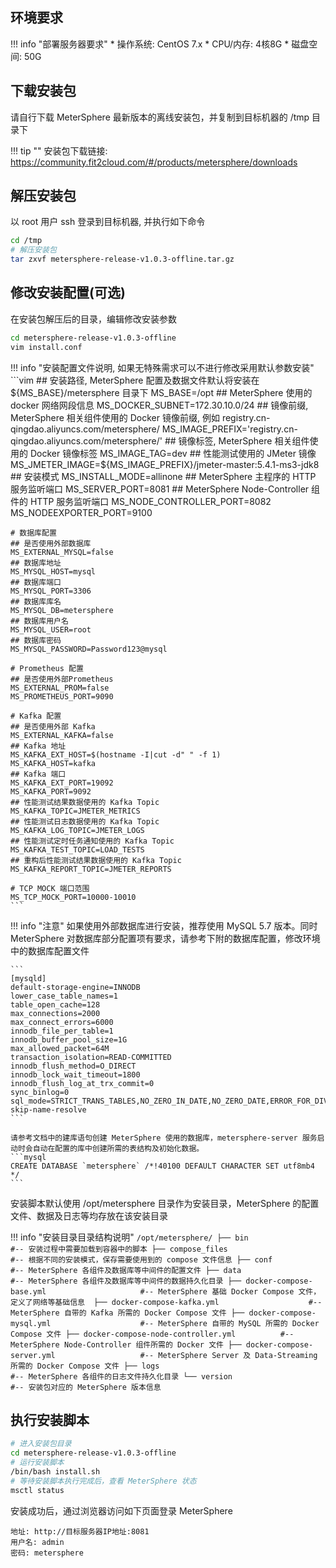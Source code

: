 ## 环境要求

!!! info "部署服务器要求"
    * 操作系统: CentOS 7.x
    * CPU/内存: 4核8G
    * 磁盘空间: 50G

## 下载安装包

请自行下载 MeterSphere 最新版本的离线安装包，并复制到目标机器的 /tmp 目录下

!!! tip ""
    安装包下载链接: https://community.fit2cloud.com/#/products/metersphere/downloads

## 解压安装包

以 root 用户 ssh 登录到目标机器, 并执行如下命令

```sh
cd /tmp
# 解压安装包
tar zxvf metersphere-release-v1.0.3-offline.tar.gz
```

## 修改安装配置(可选)

在安装包解压后的目录，编辑修改安装参数

```sh
cd metersphere-release-v1.0.3-offline
vim install.conf
```

!!! info "安装配置文件说明, 如果无特殊需求可以不进行修改采用默认参数安装"
    ```vim
    ## 安装路径, MeterSphere 配置及数据文件默认将安装在 ${MS_BASE}/metersphere 目录下
    MS_BASE=/opt
    ## MeterSphere 使用的 docker 网络网段信息
    MS_DOCKER_SUBNET=172.30.10.0/24
    ## 镜像前缀, MeterSphere 相关组件使用的 Docker 镜像前缀, 例如 registry.cn-qingdao.aliyuncs.com/metersphere/
    MS_IMAGE_PREFIX='registry.cn-qingdao.aliyuncs.com/metersphere/'
    ## 镜像标签, MeterSphere 相关组件使用的 Docker 镜像标签
    MS_IMAGE_TAG=dev
    ## 性能测试使用的 JMeter 镜像
    MS_JMETER_IMAGE=${MS_IMAGE_PREFIX}/jmeter-master:5.4.1-ms3-jdk8
    ## 安装模式
    MS_INSTALL_MODE=allinone
    ## MeterSphere 主程序的 HTTP 服务监听端口
    MS_SERVER_PORT=8081
    ## MeterSphere Node-Controller 组件的 HTTP 服务监听端口
    MS_NODE_CONTROLLER_PORT=8082
    MS_NODEEXPORTER_PORT=9100

    # 数据库配置
    ## 是否使用外部数据库
    MS_EXTERNAL_MYSQL=false
    ## 数据库地址
    MS_MYSQL_HOST=mysql
    ## 数据库端口
    MS_MYSQL_PORT=3306
    ## 数据库库名
    MS_MYSQL_DB=metersphere
    ## 数据库用户名
    MS_MYSQL_USER=root
    ## 数据库密码
    MS_MYSQL_PASSWORD=Password123@mysql

    # Prometheus 配置
    ## 是否使用外部Prometheus
    MS_EXTERNAL_PROM=false
    MS_PROMETHEUS_PORT=9090

    # Kafka 配置
    ## 是否使用外部 Kafka
    MS_EXTERNAL_KAFKA=false
    ## Kafka 地址
    MS_KAFKA_EXT_HOST=$(hostname -I|cut -d" " -f 1)
    MS_KAFKA_HOST=kafka
    ## Kafka 端口
    MS_KAFKA_EXT_PORT=19092
    MS_KAFKA_PORT=9092
    ## 性能测试结果数据使用的 Kafka Topic
    MS_KAFKA_TOPIC=JMETER_METRICS
    ## 性能测试日志数据使用的 Kafka Topic
    MS_KAFKA_LOG_TOPIC=JMETER_LOGS
    ## 性能测试定时任务通知使用的 Kafka Topic
    MS_KAFKA_TEST_TOPIC=LOAD_TESTS
    ## 重构后性能测试结果数据使用的 Kafka Topic
    MS_KAFKA_REPORT_TOPIC=JMETER_REPORTS

    # TCP MOCK 端口范围
    MS_TCP_MOCK_PORT=10000-10010
    ```

!!! info "注意"
    如果使用外部数据库进行安装，推荐使用 MySQL 5.7 版本。同时 MeterSphere 对数据库部分配置项有要求，请参考下附的数据库配置，修改环境中的数据库配置文件

    ```
    [mysqld]
    default-storage-engine=INNODB
    lower_case_table_names=1
    table_open_cache=128
    max_connections=2000
    max_connect_errors=6000
    innodb_file_per_table=1
    innodb_buffer_pool_size=1G
    max_allowed_packet=64M
    transaction_isolation=READ-COMMITTED
    innodb_flush_method=O_DIRECT
    innodb_lock_wait_timeout=1800
    innodb_flush_log_at_trx_commit=0
    sync_binlog=0
    sql_mode=STRICT_TRANS_TABLES,NO_ZERO_IN_DATE,NO_ZERO_DATE,ERROR_FOR_DIVISION_BY_ZERO,NO_AUTO_CREATE_USER,NO_ENGINE_SUBSTITUTION
    skip-name-resolve
    ```
    
    请参考文档中的建库语句创建 MeterSphere 使用的数据库，metersphere-server 服务启动时会自动在配置的库中创建所需的表结构及初始化数据。
    ```mysql
    CREATE DATABASE `metersphere` /*!40100 DEFAULT CHARACTER SET utf8mb4 */
    ```

安装脚本默认使用 /opt/metersphere 目录作为安装目录，MeterSphere 的配置文件、数据及日志等均存放在该安装目录

!!! info "安装目录目录结构说明"
    ```
    /opt/metersphere/
    ├── bin                                         #-- 安装过程中需要加载到容器中的脚本
    ├── compose_files                               #-- 根据不同的安装模式，保存需要使用到的 compose 文件信息
    ├── conf                                        #-- MeterSphere 各组件及数据库等中间件的配置文件
    ├── data                                        #-- MeterSphere 各组件及数据库等中间件的数据持久化目录
    ├── docker-compose-base.yml                     #-- MeterSphere 基础 Docker Compose 文件，定义了网络等基础信息 
    ├── docker-compose-kafka.yml                    #-- MeterSphere 自带的 Kafka 所需的 Docker Compose 文件
    ├── docker-compose-mysql.yml                    #-- MeterSphere 自带的 MySQL 所需的 Docker Compose 文件
    ├── docker-compose-node-controller.yml          #-- MeterSphere Node-Controller 组件所需的 Docker 文件
    ├── docker-compose-server.yml                   #-- MeterSphere Server 及 Data-Streaming 所需的 Docker Compose 文件
    ├── logs                                        #-- MeterSphere 各组件的日志文件持久化目录
    └── version                                     #-- 安装包对应的 MeterSphere 版本信息
    ```

## 执行安装脚本

```sh
# 进入安装包目录
cd metersphere-release-v1.0.3-offline
# 运行安装脚本
/bin/bash install.sh
# 等待安装脚本执行完成后，查看 MeterSphere 状态
msctl status
```

安装成功后，通过浏览器访问如下页面登录 MeterSphere

```
地址: http://目标服务器IP地址:8081
用户名: admin
密码: metersphere
```

